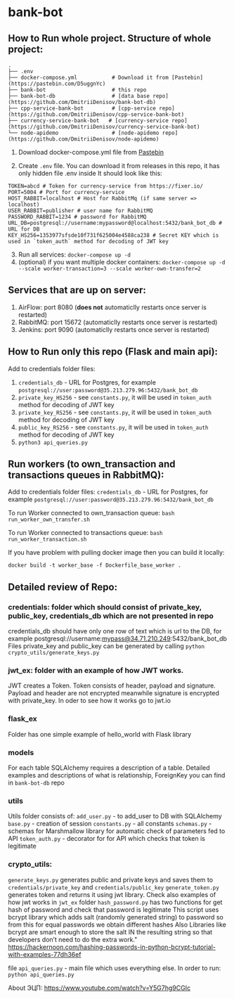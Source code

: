 # bank-bot


## How to Run whole project. Structure of whole project:

```
.
├── .env                  
├── docker-compose.yml           # Download it from [Pastebin](https://pastebin.com/D5uggnYc)                 
├── bank-bot                     # this repo
├── bank-bot-db                  # [data base repo](https://github.com/DmitriiDenisov/bank-bot-db)
├── cpp-service-bank-bot         # [cpp-service repo](https://github.com/DmitriiDenisov/cpp-service-bank-bot)         
├── currency-service-bank-bot   # [currency-service repo](https://github.com/DmitriiDenisov/currency-service-bank-bot)
└── node-apidemo                 # [node-apidemo repo](https://github.com/DmitriiDenisov/node-apidemo) 
```

1. Download docker-compose.yml file from [Pastebin](https://pastebin.com/D5uggnYc) 

2. Create `.env` file. You can download it from releases in this repo, it has only hidden file .env inside
It should look like this:
```
TOKEN=abcd # Token for currency-service from https://fixer.io/
PORT=5004 # Port for currency-service
HOST_RABBIT=localhost # Host for RabbitMq (if same server => localhost)
USER_RABBIT=publisher # user name for RabbitMQ
PASSWORD_RABBIT=1234 # password for RabbitMQ
URL_DB=postgresql://username:mypassword@localhost:5432/bank_bot_db # URL for DB
KEY_HS256=1353977sfsde10f731f625004e4588ca238 # Secret KEY which is used in `token_auth` method for decoding of JWT key
```
3. Run all services: `docker-compose up -d`
4. (optional) if you want multiple docker containers: 
`docker-compose up -d --scale worker-transaction=3 --scale worker-own-transfer=2`

## Services that are up on server:

1. AirFlow: port 8080 (**does not** automaticlly restarts once server is restarted)
2. RabbitMQ: port 15672 (automaticlly restarts once server is restarted)
3. Jenkins: port 9090 (automaticlly restarts once server is restarted)

## How to Run only this repo (Flask and main api):
Add to credentials folder files:
1. `credentials_db` - URL for Postgres, for example `postgresql://user:password@35.213.279.96:5432/bank_bot_db`
2. `private_key_HS256` - see `constants.py`, it will be used in `token_auth` method for decoding of JWT key
3. `private_key_RS256` - see `constants.py`, it will be used in `token_auth` method for decoding of JWT key
4. `public_key_RS256` - see `constants.py`, it will be used in `token_auth` method for decoding of JWT key
5. `python3 api_queries.py`

## Run workers (to own_transaction and transactions queues in RabbitMQ):
Add to credentials folder files:
`credentials_db` - URL for Postgres, for example `postgresql://user:password@35.213.279.96:5432/bank_bot_db`

To run Worker connected to own_transaction queue:
`bash run_worker_own_transfer.sh`

To run Worker connected to transactions queue:
`bash run_worker_transaction.sh`

If you have problem with pulling docker image then you can build it locally: 

`docker build -t worker_base -f Dockerfile_base_worker .`


## Detailed review of Repo:

### credentials: folder which should consist of private_key, public_key, credentials_db which are not presented in repo
credentials_db should have only one row of text which is url to the DB, for example postgresql://username:mypass@34.71.210.249:5432/bank_bot_db
Files private_key and public_key can be generated by calling `python crypto_utils/generate_keys.py`

### jwt_ex: folder with an example of how JWT works. 
JWT creates a Token. Token consists of header, payload and signature. Payload and header are not encrypted meanwhile signature is encrypted with private_key.
In oder to see how it works go to jwt.io 

### flask_ex
Folder has one simple example of hello_world with Flask library

### models
For each table SQLAlchemy requires a description of a table. Detailed examples and descriptions of what is relationship, ForeignKey you can find in `bank-bot-db` repo

### utils 
Utils folder consists of:
`add_user.py` - to add_user to DB with SQLAlchemy
`base.py` - creation of session
`constants.py` - all constants
`schemas.py` - schemas for Marshmallow library for automatic check of parameters fed to API
`token_auth.py` - decorator for for API which checks that token is legitimate 

### crypto_utils: 
`generate_keys.py` generates public and private keys and saves them to `credentials/private_key` and `credentials/public_key`
`generate_token.py` generates token and returns it using jwt library. Check also examples of how jwt works in `jwt_ex` folder
`hash_password.py` has two functions for get hash of password and check that password is legitimate
This script uses bcrypt library which adds salt (randomly generated string) to password so from this for equal passwords we obtain different hashes
Also Libraries like bcrypt are smart enough to store the salt IN the resulting string so that developers don’t need to do the extra work."
https://hackernoon.com/hashing-passwords-in-python-bcrypt-tutorial-with-examples-77dh36ef

 file `api_queries.py` - main file which uses everything else. In order to run: `python api_queries.py`

About ЭЦП:
https://www.youtube.com/watch?v=Y5G7hg9CGIc

